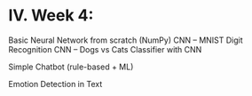# IV. Week 4:

Basic Neural Network from scratch (NumPy)
CNN – MNIST Digit Recognition
CNN – Dogs vs Cats Classifier with CNN

Simple Chatbot (rule-based + ML)

Emotion Detection in Text